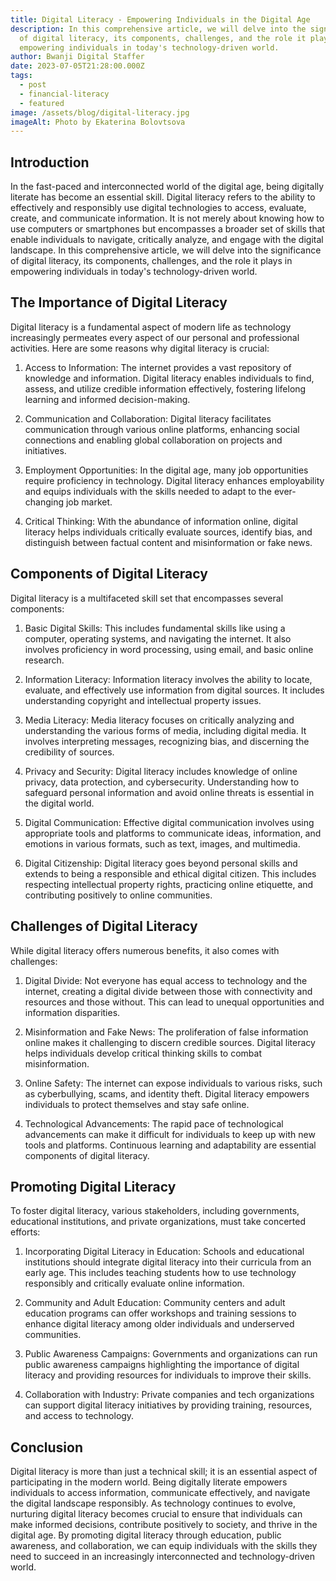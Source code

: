 ```yaml
---
title: Digital Literacy - Empowering Individuals in the Digital Age
description: In this comprehensive article, we will delve into the significance
  of digital literacy, its components, challenges, and the role it plays in
  empowering individuals in today's technology-driven world.
author: Bwanji Digital Staffer
date: 2023-07-05T21:28:00.000Z
tags:
  - post
  - financial-literacy
  - featured
image: /assets/blog/digital-literacy.jpg
imageAlt: Photo by Ekaterina Bolovtsova
---
```

## Introduction

In the fast-paced and interconnected world of the digital age, being digitally literate has become an essential skill. Digital literacy refers to the ability to effectively and responsibly use digital technologies to access, evaluate, create, and communicate information. It is not merely about knowing how to use computers or smartphones but encompasses a broader set of skills that enable individuals to navigate, critically analyze, and engage with the digital landscape. In this comprehensive article, we will delve into the significance of digital literacy, its components, challenges, and the role it plays in empowering individuals in today's technology-driven world.

## The Importance of Digital Literacy

Digital literacy is a fundamental aspect of modern life as technology increasingly permeates every aspect of our personal and professional activities. Here are some reasons why digital literacy is crucial:

1. Access to Information: The internet provides a vast repository of knowledge and information. Digital literacy enables individuals to find, assess, and utilize credible information effectively, fostering lifelong learning and informed decision-making.

2. Communication and Collaboration: Digital literacy facilitates communication through various online platforms, enhancing social connections and enabling global collaboration on projects and initiatives.

3. Employment Opportunities: In the digital age, many job opportunities require proficiency in technology. Digital literacy enhances employability and equips individuals with the skills needed to adapt to the ever-changing job market.

4. Critical Thinking: With the abundance of information online, digital literacy helps individuals critically evaluate sources, identify bias, and distinguish between factual content and misinformation or fake news.

## Components of Digital Literacy

Digital literacy is a multifaceted skill set that encompasses several components:

1. Basic Digital Skills: This includes fundamental skills like using a computer, operating systems, and navigating the internet. It also involves proficiency in word processing, using email, and basic online research.

2. Information Literacy: Information literacy involves the ability to locate, evaluate, and effectively use information from digital sources. It includes understanding copyright and intellectual property issues.

3. Media Literacy: Media literacy focuses on critically analyzing and understanding the various forms of media, including digital media. It involves interpreting messages, recognizing bias, and discerning the credibility of sources.

4. Privacy and Security: Digital literacy includes knowledge of online privacy, data protection, and cybersecurity. Understanding how to safeguard personal information and avoid online threats is essential in the digital world.

5. Digital Communication: Effective digital communication involves using appropriate tools and platforms to communicate ideas, information, and emotions in various formats, such as text, images, and multimedia.

6. Digital Citizenship: Digital literacy goes beyond personal skills and extends to being a responsible and ethical digital citizen. This includes respecting intellectual property rights, practicing online etiquette, and contributing positively to online communities.

## Challenges of Digital Literacy

While digital literacy offers numerous benefits, it also comes with challenges:

1. Digital Divide: Not everyone has equal access to technology and the internet, creating a digital divide between those with connectivity and resources and those without. This can lead to unequal opportunities and information disparities.

2. Misinformation and Fake News: The proliferation of false information online makes it challenging to discern credible sources. Digital literacy helps individuals develop critical thinking skills to combat misinformation.

3. Online Safety: The internet can expose individuals to various risks, such as cyberbullying, scams, and identity theft. Digital literacy empowers individuals to protect themselves and stay safe online.

4. Technological Advancements: The rapid pace of technological advancements can make it difficult for individuals to keep up with new tools and platforms. Continuous learning and adaptability are essential components of digital literacy.

## Promoting Digital Literacy

To foster digital literacy, various stakeholders, including governments, educational institutions, and private organizations, must take concerted efforts:

1. Incorporating Digital Literacy in Education: Schools and educational institutions should integrate digital literacy into their curricula from an early age. This includes teaching students how to use technology responsibly and critically evaluate online information.

2. Community and Adult Education: Community centers and adult education programs can offer workshops and training sessions to enhance digital literacy among older individuals and underserved communities.

3. Public Awareness Campaigns: Governments and organizations can run public awareness campaigns highlighting the importance of digital literacy and providing resources for individuals to improve their skills.

4. Collaboration with Industry: Private companies and tech organizations can support digital literacy initiatives by providing training, resources, and access to technology.

## Conclusion

Digital literacy is more than just a technical skill; it is an essential aspect of participating in the modern world. Being digitally literate empowers individuals to access information, communicate effectively, and navigate the digital landscape responsibly. As technology continues to evolve, nurturing digital literacy becomes crucial to ensure that individuals can make informed decisions, contribute positively to society, and thrive in the digital age. By promoting digital literacy through education, public awareness, and collaboration, we can equip individuals with the skills they need to succeed in an increasingly interconnected and technology-driven world.